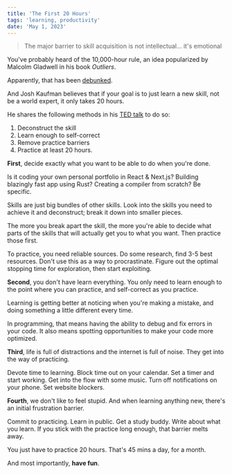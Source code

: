 ```yaml
---
title: 'The First 20 Hours'
tags: 'learning, productivity'
date: 'May 1, 2023'
---
```


> The major barrier to skill acquisition is not intellectual... it's emotional

You've probably heard of the 10,000-hour rule, an idea popularized by Malcolm Gladwell in his book _Outliers_.

Apparently, that has been [debunked](https://www.vox.com/science-and-health/2019/8/23/20828597/the-10000-hour-rule-debunked).

And Josh Kaufman believes that if your goal is to just learn a new skill, not be a world expert, it only takes 20 hours.

He shares the following methods in his [TED talk](https://www.youtube.com/watch?v=5MgBikgcWnY) to do so:

1. Deconstruct the skill
2. Learn enough to self-correct
3. Remove practice barriers
4. Practice at least 20 hours.

**First**, decide exactly what you want to be able to do when you're done.

Is it coding your own personal portfolio in React & Next.js? Building blazingly fast app using Rust? Creating a compiler from scratch? Be specific.

Skills are just big bundles of other skills. Look into the skills you need to achieve it and deconstruct; break it down into smaller pieces.

The more you break apart the skill, the more you're able to decide what parts of the skills that will actually get you to what you want. Then practice those first.

To practice, you need reliable sources. Do some research, find 3-5 best resources. Don't use this as a way to procrastinate. Figure out the optimal stopping time for exploration, then start exploiting.

**Second**, you don't have learn everything. You only need to learn enough to the point where you can practice, and self-correct as you practice.

Learning is getting better at noticing when you're making a mistake, and doing something a little different every time.

In programming, that means having the ability to debug and fix errors in your code. It also means spotting opportunities to make your code more optimized.

**Third**, life is full of distractions and the internet is full of noise. They get into the way of practicing.

Devote time to learning. Block time out on your calendar. Set a timer and start working. Get into the flow with some music. Turn off notifications on your phone. Set website blockers.

**Fourth**, we don't like to feel stupid. And when learning anything new, there's an initial frustration barrier.

Commit to practicing. Learn in public. Get a study buddy. Write about what you learn. If you stick with the practice long enough, that barrier melts away.

You just have to practice 20 hours. That's 45 mins a day, for a month.

And most importantly, **have fun**.
